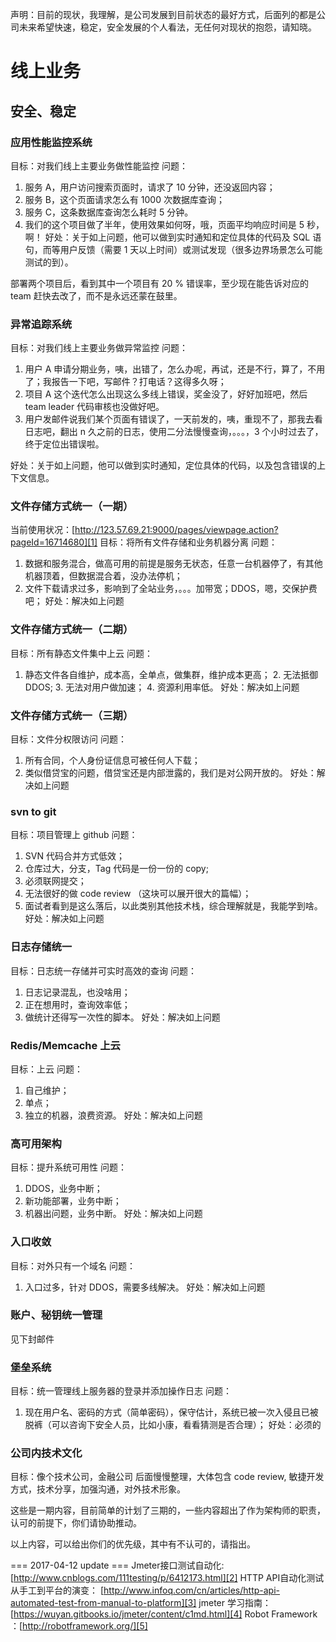 声明：目前的现状，我理解，是公司发展到目前状态的最好方式，后面列的都是公司未来希望快速，稳定，安全发展的个人看法，无任何对现状的抱怨，请知晓。

# 线上业务
## 安全、稳定
### 应用性能监控系统
目标：对我们线上主要业务做性能监控
问题：
1. 服务 A，用户访问搜索页面时，请求了 10 分钟，还没返回内容；
2. 服务 B，这个页面请求怎么有 1000 次数据库查询；
3. 服务 C，这条数据库查询怎么耗时 5 分钟。
4. 我们的这个项目做了半年，使用效果如何呀，哦，页面平均响应时间是 5 秒，啊！
好处：关于如上问题，他可以做到实时通知和定位具体的代码及 SQL 语句，而等用户反馈（需要 1 天以上时间）或测试发现（很多边界场景怎么可能测试的到）。

部署两个项目后，看到其中一个项目有 20 % 错误率，至少现在能告诉对应的 team 赶快去改了，而不是永远还蒙在鼓里。

### 异常追踪系统
目标：对我们线上主要业务做异常监控
问题：
1. 用户 A 申请分期业务，咦，出错了，怎么办呢，再试，还是不行，算了，不用了；我报告一下吧，写邮件？打电话？这得多久呀；
2. 项目 A 这个迭代怎么出现这么多线上错误，奖金没了，好好加班吧，然后 team leader 代码审核也没做好吧。
3. 用户发邮件说我们某个页面有错误了，一天前发的，咦，重现不了，那我去看日志吧，翻出 n 久之前的日志，使用二分法慢慢查询，。。。，3 个小时过去了，终于定位出错误啦。

好处：关于如上问题，他可以做到实时通知，定位具体的代码，以及包含错误的上下文信息。

### 文件存储方式统一（一期）
当前使用状况：[http://123.57.69.21:9000/pages/viewpage.action?pageId=16714680][1]
目标：将所有文件存储和业务机器分离
问题：
1. 数据和服务混合，做高可用的前提是服务无状态，任意一台机器停了，有其他机器顶着，但数据混合着，没办法停机；
2. 文件下载请求过多，影响到了全站业务，。。。加带宽；DDOS，嗯，交保护费吧；
好处：解决如上问题

### 文件存储方式统一（二期）
目标：所有静态文件集中上云
问题：
1. 静态文件各自维护，成本高，全单点，做集群，维护成本更高；
	2. 无法抵御 DDOS;
	3. 无法对用户做加速；
	4.  资源利用率低。
好处：解决如上问题

### 文件存储方式统一（三期）
目标：文件分权限访问
问题：
1. 所有合同，个人身份证信息可被任何人下载；
2. 类似借贷宝的问题，借贷宝还是内部泄露的，我们是对公网开放的。
好处：解决如上问题

### svn to git
目标：项目管理上 github
问题：
1. SVN 代码合并方式低效；
2. 仓库过大，分支，Tag 代码是一份一份的 copy;
3. 必须联网提交；
4. 无法很好的做 code review （这块可以展开很大的篇幅）；
5. 面试者看到是这么落后，以此类别其他技术栈，综合理解就是，我能学到啥。
好处：解决如上问题

### 日志存储统一
目标：日志统一存储并可实时高效的查询
问题：
1. 日志记录混乱，也没啥用；
2. 正在想用时，查询效率低；
3. 做统计还得写一次性的脚本。
好处：解决如上问题  

### Redis/Memcache 上云
目标：上云
问题：
1. 自己维护；
2. 单点；
3. 独立的机器，浪费资源。
好处：解决如上问题

### 高可用架构
目标：提升系统可用性
问题：
1. DDOS，业务中断；
2. 新功能部署，业务中断；
3. 机器出问题，业务中断。
好处：解决如上问题

### 入口收敛
目标：对外只有一个域名
问题：
1. 入口过多，针对 DDOS，需要多线解决。
好处：解决如上问题

### 账户、秘钥统一管理
见下封邮件

### 堡垒系统
目标：统一管理线上服务器的登录并添加操作日志
问题：
1. 现在用户名、密码的方式（简单密码），保守估计，系统已被一次入侵且已被脱裤（可以咨询下安全人员，比如小康，看看猜测是否合理）；
好处：必须的

### 公司内技术文化
目标：像个技术公司，金融公司
后面慢慢整理，大体包含 code review, 敏捷开发方式，技术分享，加强沟通，对外技术形象。

这些是一期内容，目前简单的计划了三期的，一些内容超出了作为架构师的职责，认可的前提下，你们请协助推动。

以上内容，可以给出你们的优先级，其中有不认可的，请指出。

=== 2017-04-12 update ===
Jmeter接口测试自动化: [http://www.cnblogs.com/111testing/p/6412173.html][2]
HTTP API自动化测试从手工到平台的演变： [http://www.infoq.com/cn/articles/http-api-automated-test-from-manual-to-platform][3]
jmeter 学习指南：[https://wuyan.gitbooks.io/jmeter/content/c1md.html][4]
Robot Framework ：[http://robotframework.org/][5]

[1]:	http://123.57.69.21:9000/pages/viewpage.action?pageId=16714680
[2]:	http://www.cnblogs.com/111testing/p/6412173.html
[3]:	http://www.infoq.com/cn/articles/http-api-automated-test-from-manual-to-platform
[4]:	https://wuyan.gitbooks.io/jmeter/content/c1md.html
[5]:	http://robotframework.org/